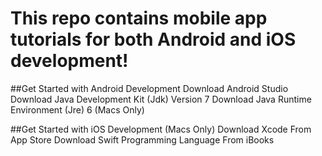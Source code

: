 # This repo contains mobile app tutorials for both Android and iOS development!

##Get Started with Android Development
Download Android Studio
Download Java Development Kit (Jdk) Version 7
Download Java Runtime Environment (Jre) 6 (Macs Only)

##Get Started with iOS Development (Macs Only)
Download Xcode From App Store
Download Swift Programming Language From iBooks

